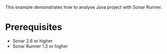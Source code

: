 This example demonstrates how to analyse Java project with Sonar Runner.

Prerequisites
=============

*   Sonar 2.6 or higher
*   Sonar Runner 1.2 or higher
